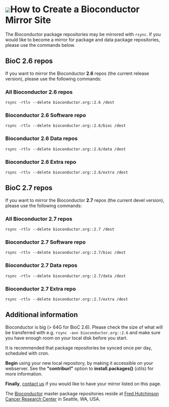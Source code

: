 # ![](/images/icons/magnifier.gif)How to Create a Bioconductor Mirror Site #

The Bioconductor package repositories may be mirrored with `rsync`.  If
you would like to become a mirror for package and data package
repositories, please use the commands below.

## BioC 2.6 repos ##

If you want to mirror the Bioconductor **2.6** repos (the current
release version), please use the following commands:

### All Bioconductor 2.6 repos ###

    rsync -rtlv --delete bioconductor.org::2.6 /dest

### Bioconductor 2.6 Software repo ###

    rsync -rtlv --delete bioconductor.org::2.6/bioc /dest

### Bioconductor 2.6 Data repos ###

    rsync -rtlv --delete bioconductor.org::2.6/data /dest

### Bioconductor 2.6 Extra repo ###

    rsync -rtlv --delete bioconductor.org::2.6/extra /dest


## BioC 2.7 repos ##

If you want to mirror the Bioconductor **2.7** repos (the current
devel version), please use the following commands:

### All Bioconductor 2.7 repos ###

    rsync -rtlv --delete bioconductor.org::2.7 /dest

### Bioconductor 2.7 Software repo ###

    rsync -rtlv --delete bioconductor.org::2.7/bioc /dest

### Bioconductor 2.7 Data repos ###

    rsync -rtlv --delete bioconductor.org::2.7/data /dest


### Bioconductor 2.7 Extra repo ###

    rsync -rtlv --delete bioconductor.org::2.7/extra /dest


## Additional information ##

Bioconductor is big (> 64G for BioC 2.6). Please check the size of
what will be transferred with e.g. `rsync -avn bioconductor.org::2.6`
and make sure you have enough room on your local disk before you
start.

It is recommended that package repositories be synced once per day,
scheduled with cron.

**Begin** using your new local repository, by making it accessible on
your webserver. See the **"contriburl"** option to
**install.packages()** (utils) for more information.

**Finally**, [contact us](mailto:webmaster@bioconductor.org) if you
would like to have your mirror listed on this page.

The [Bioconductor](/) master package repositories reside at [Fred
Hutchinson Cancer Research Center](http://www.fhcrc.org/) in Seattle,
WA, USA.
